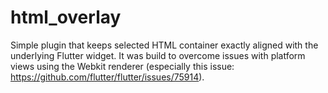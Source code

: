 # html_overlay

Simple plugin that keeps selected HTML container exactly aligned with the underlying Flutter widget. It was build to overcome issues with platform views using the Webkit renderer (especially this issue: https://github.com/flutter/flutter/issues/75914).
